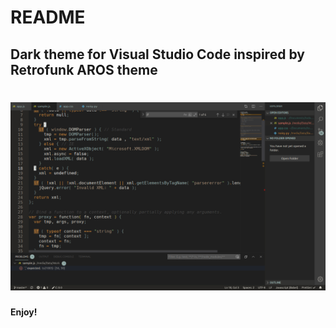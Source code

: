 # README

## Dark theme for Visual Studio Code inspired by Retrofunk AROS theme

![Screenshot](https://raw.githubusercontent.com/Xyr0s1gn/aros-theme/master/Screenshot.png "Screenshot")
=======

**Enjoy!**
